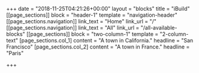 +++
date = "2018-11-25T04:21:26+00:00"
layout = "blocks"
title = "iBuild"
[[page_sections]]
block = "header-1"
template = "navigation-header"
[[page_sections.navigation]]
link_text = "Home"
link_url = "/"
[[page_sections.navigation]]
link_text = "All"
link_url = "/all-available-blocks"
[[page_sections]]
block = "two-column-1"
template = "2-column-text"
[page_sections.col_1]
content = "A town in California."
headline = "San Francisco"
[page_sections.col_2]
content = "A town in France."
headline = "Paris"

+++
